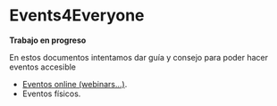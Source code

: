 # Events4Everyone

**Trabajo en progreso**

En estos documentos intentamos dar guía y consejo para poder hacer eventos accesible

- [Eventos online (webinars...)](./online/readme_es.md).
- Eventos físicos.
